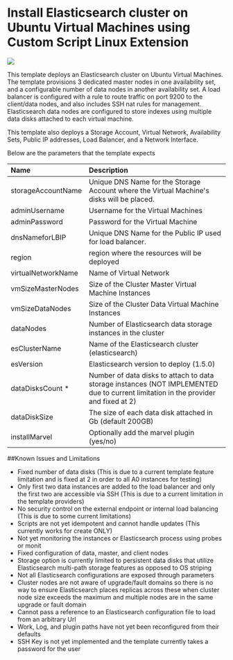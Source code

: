 # Install Elasticsearch cluster on Ubuntu Virtual Machines using Custom Script Linux Extension

<a href="https://azuredeploy.net/" target="_blank">
    <img src="http://azuredeploy.net/deploybutton.png"/>
</a>

This template deploys an Elasticsearch cluster on Ubuntu Virtual Machines.  The template provisions 3 dedicated master nodes in one availability set, and a configurable number of data nodes in another availability set.  A load balancer is configured with a rule to route traffic on port 9200 to the client/data nodes, and also includes SSH nat rules for management.  Elasticsearch data nodes are configured to store indexes using multiple data disks attached to each virtual machine.

This template also deploys a Storage Account, Virtual Network, Availability Sets, Public IP addresses, Load Balancer, and a Network Interface.

Below are the parameters that the template expects

| Name   | Description    |
|:--- |:---|
| storageAccountName  | Unique DNS Name for the Storage Account where the Virtual Machine's disks will be placed. |
| adminUsername  | Username for the Virtual Machines  |
| adminPassword  | Password for the Virtual Machine  |
| dnsNameforLBIP  | Unique DNS Name for the Public IP used for load balancer. |
| region | region where the resources will be deployed |
| virtualNetworkName | Name of Virtual Network |
| vmSizeMasterNodes | Size of the Cluster Master Virtual Machine Instances |
| vmSizeDataNodes | Size of the Cluster Data Virtual Machine Instances |
| dataNodes | Number of Elasticsearch data storage instances in the cluster |
| esClusterName | Name of the Elasticsearch cluster (elasticsearch) |
| esVersion | Elasticsearch version to deploy (1.5.0) |
| dataDisksCount * | Number of data disks to attach to data storage instances (NOT IMPLEMENTED due to current limitation in the provider and fixed at 2) |
| dataDiskSize | The size of each data disk attached in Gb (default 200GB) |
| installMarvel | Optionally add the marvel plugin (yes/no)|



##Known Issues and Limitations
- Fixed number of data disks (This is due to a current template feature limitation and is fixed at 2 in order to all A0 instances for testing)
- Only first two data instances are added to the load balancer and only the first two are accessible via SSH (This is due to a current limitation in the template providers)
- No security control on the external endpoint or internal load balancing (This is due to some current limitations)
- Scripts are not yet idempotent and cannot handle updates (This currently works for create ONLY)
- Not yet monitoring the instances or Elasticsearch process using probes or monit
- Fixed configuration of data, master, and client nodes
- Storage option is currently limited to persistent data disks that utilize Elasticsearch multi-path storage features as opposed to OS striping
- Not all Elasticsearch configurations are exposed through parameters
- Cluster nodes are not aware of upgrade/fault domains so there is no way to ensure Elasticsearch places replicas across these when cluster node size exceeds the maximum and multiple nodes are in the same upgrade or fault domain
- Cannot pass a reference to an Elasticsearch configuration file to load from an arbitrary Url
- Work, Log, and plugin paths have not yet been reconfigured from their defaults
- SSH Key is not yet implemented and the template currently takes a password for the user

